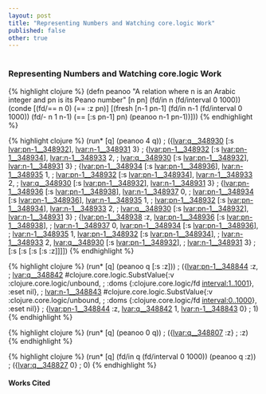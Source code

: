 ```yaml
---
layout: post
title: "Representing Numbers and Watching core.logic Work"
published: false
other: true
---
```

# 
# 
### Representing Numbers and Watching core.logic Work

{% highlight clojure %}
(defn peanoo
  "A relation where n is an Arabic integer and pn is its Peano number"
  [n pn]
  (fd/in n (fd/interval 0 1000))
  (conde
    [(fd/== n 0) (== :z pn)]
    [(fresh [n-1 pn-1]
      (fd/in n-1 (fd/interval 0 1000))
      (fd/- n 1 n-1)
      (== [:s pn-1] pn)
      (peanoo n-1 pn-1))]))
{% endhighlight %}

{% highlight clojure %}
(run* 
  [q]
  (peanoo 4 q))
; ({<lvar:q__348930> [:s <lvar:pn-1__348932>], <lvar:n-1__348931> 3}
; {<lvar:pn-1__348932> [:s <lvar:pn-1__348934>], <lvar:n-1__348933> 2,
;   <lvar:q__348930> [:s <lvar:pn-1__348932>], <lvar:n-1__348931> 3}
; {<lvar:pn-1__348934> [:s <lvar:pn-1__348936>], <lvar:n-1__348935> 1,
;   <lvar:pn-1__348932> [:s <lvar:pn-1__348934>], <lvar:n-1__348933> 2,
;   <lvar:q__348930> [:s <lvar:pn-1__348932>], <lvar:n-1__348931> 3}
; {<lvar:pn-1__348936> [:s <lvar:pn-1__348938>], <lvar:n-1__348937> 0, 
;   <lvar:pn-1__348934> [:s <lvar:pn-1__348936>], <lvar:n-1__348935> 1,
;   <lvar:pn-1__348932> [:s <lvar:pn-1__348934>], <lvar:n-1__348933> 2,
;   <lvar:q__348930> [:s <lvar:pn-1__348932>], <lvar:n-1__348931> 3}
; {<lvar:pn-1__348938> :z, <lvar:pn-1__348936> [:s <lvar:pn-1__348938>],
;   <lvar:n-1__348937> 0, <lvar:pn-1__348934> [:s <lvar:pn-1__348936>],
;   <lvar:n-1__348935> 1, <lvar:pn-1__348932> [:s <lvar:pn-1__348934>],
;   <lvar:n-1__348933> 2, <lvar:q__348930> [:s <lvar:pn-1__348932>],
;   <lvar:n-1__348931> 3}
; [:s [:s [:s [:s :z]]]])
{% endhighlight %}

{% highlight clojure %}
(run*
  [q]
  (peanoo q [:s :z]))
; ({<lvar:pn-1__348844> :z, 
;   <lvar:q__348842> #clojure.core.logic.SubstValue{:v :clojure.core.logic/unbound,
;   :doms {:clojure.core.logic/fd <interval:1..1001>}, :eset nil},
;   <lvar:n-1__348843> #clojure.core.logic.SubstValue{:v :clojure.core.logic/unbound,
;   :doms {:clojure.core.logic/fd <interval:0..1000>}, :eset nil}}
; {<lvar:pn-1__348844> :z, <lvar:q__348842> 1, <lvar:n-1__348843> 0}
; 1)
{% endhighlight %}

{% highlight clojure %}
(run*
  [q]
  (peanoo 0 q))
; ({<lvar:q__348807> :z}
; :z)
{% endhighlight %}

{% highlight clojure %}
(run*
  [q]
  (fd/in q (fd/interval 0 1000))
  (peanoo q :z))
; ({<lvar:q__348827> 0}
; 0)
{% endhighlight %}



#### Works Cited
